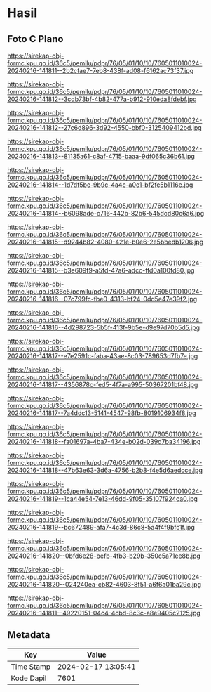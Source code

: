 # Hasil

## Foto C Plano

https://sirekap-obj-formc.kpu.go.id/36c5/pemilu/pdpr/76/05/01/10/10/7605011010024-20240216-141811--2b2cfae7-7eb8-438f-ad08-f6162ac73f37.jpg

https://sirekap-obj-formc.kpu.go.id/36c5/pemilu/pdpr/76/05/01/10/10/7605011010024-20240216-141812--3cdb73bf-4b82-477a-b912-910eda8fdebf.jpg

https://sirekap-obj-formc.kpu.go.id/36c5/pemilu/pdpr/76/05/01/10/10/7605011010024-20240216-141812--27c6d896-3d92-4550-bbf0-3125409412bd.jpg

https://sirekap-obj-formc.kpu.go.id/36c5/pemilu/pdpr/76/05/01/10/10/7605011010024-20240216-141813--81135a61-c8af-4715-baaa-9df065c36b61.jpg

https://sirekap-obj-formc.kpu.go.id/36c5/pemilu/pdpr/76/05/01/10/10/7605011010024-20240216-141814--1d7df5be-9b9c-4a4c-a0e1-bf2fe5b1116e.jpg

https://sirekap-obj-formc.kpu.go.id/36c5/pemilu/pdpr/76/05/01/10/10/7605011010024-20240216-141814--b6098ade-c716-442b-82b6-545dcd80c6a6.jpg

https://sirekap-obj-formc.kpu.go.id/36c5/pemilu/pdpr/76/05/01/10/10/7605011010024-20240216-141815--d9244b82-4080-421e-b0e6-2e5bbedb1206.jpg

https://sirekap-obj-formc.kpu.go.id/36c5/pemilu/pdpr/76/05/01/10/10/7605011010024-20240216-141815--b3e609f9-a5fd-47a6-adcc-ffd0a100fd80.jpg

https://sirekap-obj-formc.kpu.go.id/36c5/pemilu/pdpr/76/05/01/10/10/7605011010024-20240216-141816--07c799fc-fbe0-4313-bf24-0dd5e47e39f2.jpg

https://sirekap-obj-formc.kpu.go.id/36c5/pemilu/pdpr/76/05/01/10/10/7605011010024-20240216-141816--4d298723-5b5f-413f-9b5e-d9e97d70b5d5.jpg

https://sirekap-obj-formc.kpu.go.id/36c5/pemilu/pdpr/76/05/01/10/10/7605011010024-20240216-141817--e7e2591c-faba-43ae-8c03-789653d7fb7e.jpg

https://sirekap-obj-formc.kpu.go.id/36c5/pemilu/pdpr/76/05/01/10/10/7605011010024-20240216-141817--4356878c-fed5-4f7a-a995-50367201bf48.jpg

https://sirekap-obj-formc.kpu.go.id/36c5/pemilu/pdpr/76/05/01/10/10/7605011010024-20240216-141817--7a4ddc13-5141-4547-98fb-8019106934f8.jpg

https://sirekap-obj-formc.kpu.go.id/36c5/pemilu/pdpr/76/05/01/10/10/7605011010024-20240216-141818--fa01697a-4ba7-434e-b02d-039d7ba34196.jpg

https://sirekap-obj-formc.kpu.go.id/36c5/pemilu/pdpr/76/05/01/10/10/7605011010024-20240216-141818--47b63e63-3d6a-4756-b2b8-f4e5d6aedcce.jpg

https://sirekap-obj-formc.kpu.go.id/36c5/pemilu/pdpr/76/05/01/10/10/7605011010024-20240216-141819--1ca44e54-7e13-46dd-9f05-35107f924ca0.jpg

https://sirekap-obj-formc.kpu.go.id/36c5/pemilu/pdpr/76/05/01/10/10/7605011010024-20240216-141819--bc672489-afa7-4c3d-86c8-5a4f4f9bfc1f.jpg

https://sirekap-obj-formc.kpu.go.id/36c5/pemilu/pdpr/76/05/01/10/10/7605011010024-20240216-141820--0bfd6e28-befb-4fb3-b29b-350c5a71ee8b.jpg

https://sirekap-obj-formc.kpu.go.id/36c5/pemilu/pdpr/76/05/01/10/10/7605011010024-20240216-141820--024240ea-cb82-4603-8f51-a6f6a01ba29c.jpg

https://sirekap-obj-formc.kpu.go.id/36c5/pemilu/pdpr/76/05/01/10/10/7605011010024-20240216-141811--49220151-04c4-4cbd-8c3c-a8e9405c2125.jpg


## Metadata

| Key        | Value               |
| ---------- | ------------------- |
| Time Stamp | 2024-02-17 13:05:41 |
| Kode Dapil | 7601                |



